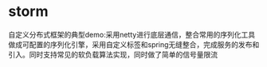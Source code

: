 # storm
自定义分布式框架的典型demo:采用netty进行底层通信，整合常用的序列化工具做成可配置的序列化引擎，采用自定义标签和spring无缝整合，完成服务的发布和引入。同时支持常见的软负载算法实现，同时做了简单的信号量限流
